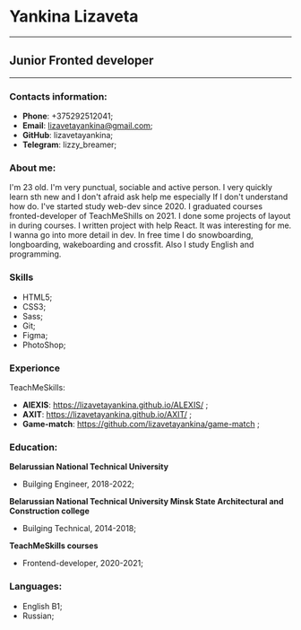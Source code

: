 # Yankina Lizaveta
***
## Junior Fronted developer
***
### Contacts information:
- **Phone**: +375292512041;
- **Email**: lizavetayankina@gmail.com;
- **GitHub**: lizavetayankina;
- **Telegram**: lizzy_breamer;

### About me:
I'm 23 old. I'm very punctual, sociable and active person. I very quickly learn sth new and I don't afraid ask help me especially If I don't understand how do. I've started study web-dev since 2020. I graduated courses fronted-developer of TeachMeShills on 2021. 
I done some projects of layout in during courses. I written project with help React.  It was interesting for me. I wanna go into more detail in dev. In free time I do snowboarding, longboarding, wakeboarding and crossfit. Also I study English and programming.

### Skills
+ HTML5;
+ CSS3;
+ Sass;
+ Git;
+ Figma;
+ PhotoShop;

### Experionce
TeachMeSkills:
- **AlEXIS**: https://lizavetayankina.github.io/ALEXIS/ ;
- **AXIT**: https://lizavetayankina.github.io/AXIT/ ;
- **Game-match**: https://github.com/lizavetayankina/game-match ;

### Education:
**Belarussian National Technical University**
* Builging Engineer, 2018-2022;

**Belarussian National Technical University Minsk State Architectural and Construction college**
* Builging Technical, 2014-2018;

**TeachMeSkills courses** 
* Frontend-developer, 2020-2021;
### Languages:
- English B1;
- Russian;